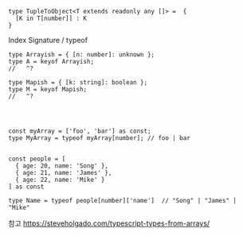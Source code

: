 
```
type TupleToObject<T extends readonly any []> =  {
  [K in T[number]] : K
}
```



Index Signature / typeof

```
type Arrayish = { [n: number]: unknown };
type A = keyof Arrayish;
//   ^?

type Mapish = { [k: string]: boolean };
type M = keyof Mapish;
//   ^?




const myArray = ['foo', 'bar'] as const;
type MyArray = typeof myArray[number]; // foo | bar


const people = [
  { age: 20, name: 'Song' },
  { age: 21, name: 'James' },
  { age: 22, name: 'Mike' }
] as const

type Name = typeof people[number]['name']  // "Song" | "James" | "Mike"
```

참고
https://steveholgado.com/typescript-types-from-arrays/